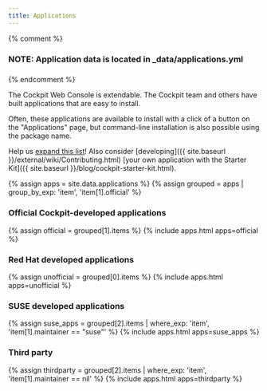 ```yaml
---
title: Applications
---
```


{% comment %}
###
### NOTE: Application data is located in _data/applications.yml
###
{% endcomment %}

The Cockpit Web Console is extendable. The Cockpit team and others have built applications that are easy to install.

Often, these applications are available to install with a click of a button on the "Applications" page, but command-line installation is also possible using the package name.

Help us [expand this list](https://github.com/cockpit-project/cockpit-project.github.io/edit/main/_data/applications.yml)! Also consider [developing]({{ site.baseurl }}/external/wiki/Contributing.html) [your own application with the Starter Kit]({{ site.baseurl }}/blog/cockpit-starter-kit.html).

{% assign apps = site.data.applications %}
{% assign grouped = apps | group_by_exp: 'item', 'item[1].official' %}

### Official Cockpit-developed applications
{% assign official = grouped[1].items %}
{% include apps.html apps=official %}

### Red Hat developed applications
{% assign unofficial = grouped[0].items %}
{% include apps.html apps=unofficial %}

### SUSE developed applications
{% assign suse_apps = grouped[2].items | where_exp: 'item', 'item[1].maintainer == "suse"' %}
{% include apps.html apps=suse_apps %}

### Third party
{% assign thirdparty = grouped[2].items | where_exp: 'item', 'item[1].maintainer == nil' %}
{% include apps.html apps=thirdparty %}